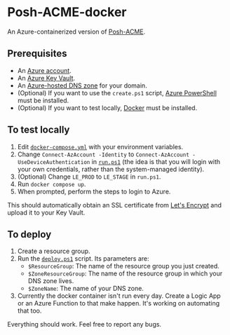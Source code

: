 # Posh-ACME-docker

An Azure-containerized version of [Posh-ACME](https://github.com/rmbolger/Posh-ACME).

## Prerequisites

- An [Azure account](https://azure.microsoft.com/).
- An [Azure Key Vault](https://azure.microsoft.com/en-us/services/key-vault/).
- An [Azure-hosted DNS zone](https://azure.microsoft.com/en-us/services/dns/) for your domain.
- (Optional) If you want to use the `create.ps1` script, [Azure PowerShell](https://docs.microsoft.com/en-us/powershell/azure/get-started-azureps) must be installed.
- (Optional) If you want to test locally, [Docker](https://www.docker.com/) must be installed.

## To test locally

1. Edit [`docker-compose.yml`](./Image/docker-compose.yml) with your environment variables.
2. Change `Connect-AzAccount -Identity` to `Connect-AzAccount -UseDeviceAuthentication` in [`run.ps1`](./Image/run.ps1) (the idea is that you will login with your own credentials, rather than the system-managed identity).
3. (Optional) Change `LE_PROD` to `LE_STAGE` in `run.ps1`.
4. Run `docker compose up`.
5. When prompted, perform the steps to login to Azure.

This should automatically obtain an SSL certificate from [Let's Encrypt](https://letsencrypt.org/) and upload it to your Key Vault.

## To deploy

1. Create a resource group.
2. Run the [`deploy.ps1`](./Deploy/deploy.ps1) script. Its parameters are:
   - `$ResourceGroup`: The name of the resource group you just created.
   - `$ZoneResourceGroup`: The name of the resource group in which your DNS zone lives.
   - `$ZoneName`: The name of your DNS zone.
3. Currently the docker container isn't run every day. Create a Logic App or an Azure Function to that make happen. It's working on automating that too.

Everything should work. Feel free to report any bugs.
